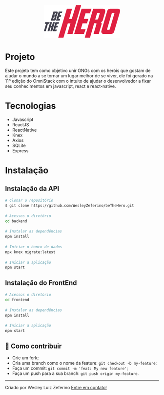 <h1 align="center">
    <img alt="BeTheHero" title="#BeTheHero" src="./frontend/src/assets/logo.svg" width="250px" />
</h1>

# Projeto
Este projeto tem como objetivo unir ONGs com os heróis que gostam de ajudar o mundo a se tornar um lugar melhor de se viver, ele foi gerado na 11º edição do OmniStack com o intuito de ajudar o desenvolvedor a fixar seu conhecimentos em javascript, react e react-native.

# Tecnologias
* Javascript
* ReactJS
* ReactNative
* Knex
* Axios
* SQLite
* Express

# Instalação

## Instalação da API
```bash
# Clonar o repositório
$ git clone https://github.com/WesleyZeferino/beTheHero.git

# Acessos o diretório
cd backend

# Instalar as dependências
npm install

# Iniciar o banco de dados
npx knex migrate:latest

# Iniciar a aplicação
npm start
```

## Instalação do FrontEnd
```bash
# Acessos o diretório
cd frontend

# Instalar as dependências
npm install

# Iniciar a aplicação
npm start
```

## 🤔 Como contribuir

- Crie um fork;
- Cria uma branch como o nome da feature: `git checkout -b my-feature`;
- Faça um commit: `git commit -m 'feat: My new feature'`;
- Faça um push para a sua branch: `git push origin my-feature`.

---
Criado por Wesley Luiz Zeferino [Entre em contato!](www.linkedin.com/in/wesleyluiz)
